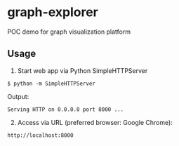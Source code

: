 # graph-explorer
POC demo for graph visualization platform

## Usage

1. Start web app via Python SimpleHTTPServer

```
$ python -m SimpleHTTPServer
```

Output:

```
Serving HTTP on 0.0.0.0 port 8000 ...
```

2. Access via URL (preferred browser: Google Chrome): 

```
http://localhost:8000
```
